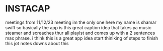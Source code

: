 # INSTACAP
meetings from 11/12/23 meeting 
im the only one here my name is shamar swift 
so basically the app is this great caption idea that takes ya music steamer and screaches thur all playlst and comes up with a 2 sentences max phrase.
i think this is a great app idea 
start thiniking of steps to finish this 
jot notes downs about this

